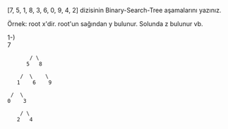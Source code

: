 [7, 5, 1, 8, 3, 6, 0, 9, 4, 2] dizisinin Binary-Search-Tree aşamalarını yazınız.

Örnek: root x'dir. root'un sağından y bulunur. Solunda z bulunur vb.

1-)         
            7
            
            
           / \
          5   8
          
        /  \    \
       1    6    9
      
     /  \
    0    3
    
        / \
       2   4
